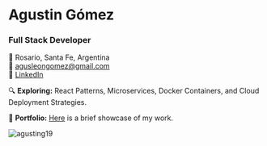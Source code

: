 # Agustin Gómez

### Full Stack Developer

📍 Rosario, Santa Fe, Argentina  
📧 agusleongomez@gmail.com  
🔗 [LinkedIn](https://www.linkedin.com/in/agustin19/)

🔍 **Exploring:** React Patterns, Microservices, Docker Containers, and Cloud Deployment Strategies.

🚀 **Portfolio:** [Here](https://agusting19.vercel.app/) is a brief showcase of my work.

<img src="https://github-readme-stats.vercel.app/api/top-langs?username=agusting19&show_icons=true&locale=en&layout=compact&theme=dark" alt="agusting19" />
